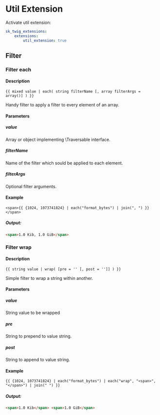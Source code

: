 Util Extension
==============
Activate util extension:

```yml
sk_twig_extensions:
    extensions:
        util_extension: true
```

## Filter
### Filter each
#### Description
```
{{ mixed value | each( string filterName [, array filterArgs = array()] ) }}
```
Handy filter to apply a filter to every element of an array.
#### Parameters
##### value
Array or object implementing \Traversable interface.

##### filterName
Name of the filter which sould be applied to each element.

##### filterArgs
Optional filter arguments.

#### Example
```twig
<span>{{ {1024, 1073741824} | each("format_bytes") | join(", ") }}</span>
```
##### Output:

```html
<span>1.0 Kib, 1.0 GiB</span>
```

### Filter wrap
#### Description
```
{{ string value | wrap( [pre = '' [, post = '']] ) }}
```
Simple filter to wrap a string within another.

#### Parameters
##### value
String value to be wrapped

##### pre
String to prepend to value string.

##### post
String to append to value string.

#### Example
```twig
{{ {1024, 1073741824} | each("format_bytes") | each("wrap", "<span>", "</span>") | join(" ") }}
```
##### Output:

```html
<span>1.0 Kib</span> <span>1.0 GiB</span>
``` 